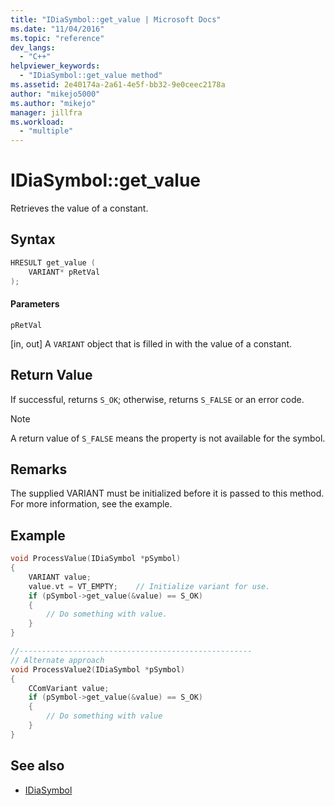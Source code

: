 ```yaml
---
title: "IDiaSymbol::get_value | Microsoft Docs"
ms.date: "11/04/2016"
ms.topic: "reference"
dev_langs:
  - "C++"
helpviewer_keywords:
  - "IDiaSymbol::get_value method"
ms.assetid: 2e40174a-2a61-4e5f-bb32-9e0ceec2178a
author: "mikejo5000"
ms.author: "mikejo"
manager: jillfra
ms.workload:
  - "multiple"
---
```

# IDiaSymbol::get_value
Retrieves the value of a constant.

## Syntax

```C++
HRESULT get_value (
    VARIANT* pRetVal
);
```

#### Parameters
`pRetVal`

[in, out] A `VARIANT` object that is filled in with the value of a constant.

## Return Value
If successful, returns `S_OK`; otherwise, returns `S_FALSE` or an error code.

> [!NOTE]
> A return value of `S_FALSE` means the property is not available for the symbol.

## Remarks
The supplied VARIANT must be initialized before it is passed to this method. For more information, see the example.

## Example

```C++
void ProcessValue(IDiaSymbol *pSymbol)
{
    VARIANT value;
    value.vt = VT_EMPTY;    // Initialize variant for use.
    if (pSymbol->get_value(&value) == S_OK)
    {
        // Do something with value.
    }
}

//----------------------------------------------------
// Alternate approach
void ProcessValue2(IDiaSymbol *pSymbol)
{
    CComVariant value;
    if (pSymbol->get_value(&value) == S_OK)
    {
        // Do something with value
    }
}
```

## See also
- [IDiaSymbol](../../debugger/debug-interface-access/idiasymbol.md)
